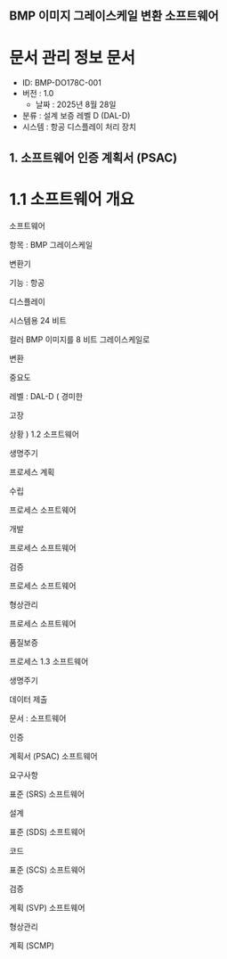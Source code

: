 ## BMP 이미지 그레이스케일 변환 소프트웨어

# 문서 관리 정보 문서
- ID: BMP-DO178C-001
- 버전 : 1.0
  - 날짜 : 2025년 8월 28일
- 분류 : 설계 보증 레벨 D (DAL-D)
- 시스템 : 항공 디스플레이 처리 장치

## 1. 소프트웨어 인증 계획서 (PSAC)
# 1.1 소프트웨어 개요 
소프트웨어
 
항목
: BMP 
그레이스케일
 
변환기
 
기능
: 
항공
 
디스플레이
 
시스템용
 24
비트
 
컬러
 BMP 
이미지를
 8
비트
그레이스케일로
 
변환
 
중요도
 
레벨
: DAL-D (
경미한
 
고장
 
상황
)
 1.2 
소프트웨어
 
생명주기
 
프로세스
계획
 
수립
 
프로세스
소프트웨어
 
개발
 
프로세스
소프트웨어
 
검증
 
프로세스
소프트웨어
 
형상관리
 
프로세스
소프트웨어
 
품질보증
 
프로세스
1.3 
소프트웨어
 
생명주기
 
데이터
제출
 
문서
:
소프트웨어
 
인증
 
계획서
 (PSAC)
소프트웨어
 
요구사항
 
표준
 (SRS)
소프트웨어
 
설계
 
표준
 (SDS)
소프트웨어
 
코드
 
표준
 (SCS)
소프트웨어
 
검증
 
계획
 (SVP)
소프트웨어
 
형상관리
 
계획
 (SCMP)
